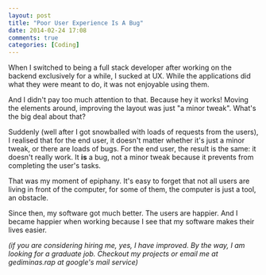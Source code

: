 ```yaml
---
layout: post
title: "Poor User Experience Is A Bug"
date: 2014-02-24 17:08
comments: true
categories: [Coding]
---
```


When I switched to being a full stack developer after working on the backend exclusively for a while, I sucked at UX.
While the applications did what they were meant to do, it was not enjoyable using them.

And I didn't pay too much attention to that. Because hey it works! Moving the elements around, improving the layout was
just "a minor tweak". What's the big deal about that?

Suddenly (well after I got snowballed with loads of requests from the users), I realised that for the end user, it doesn't matter whether it's just a minor tweak, or there are loads of bugs.
For the end user, the result is the same: it doesn't really work. It **is** a bug, not a minor tweak
because it prevents from completing the user's tasks.

That was my moment of epiphany. It's easy to forget that not all users are living in front of the computer, for some of them, the computer is just a tool, an obstacle.

Since then, my software got much better. The users are happier. And I became happier when working because I see that my software makes their lives easier.

*(if you are considering hiring me, yes, I have improved. By the way, I am looking for a graduate job. Checkout my projects or email me at gediminas.rap at google's mail service)*